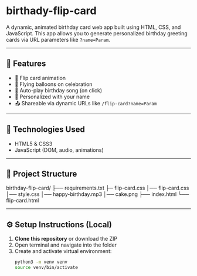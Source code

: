 # birthady-flip-card

A dynamic, animated birthday card web app built using  HTML, CSS, and JavaScript. This app allows you to generate personalized birthday greeting cards via URL parameters like `?name=Param`.

---

## 🚀 Features

- 🎉 Flip card animation
- 🎈 Flying balloons on celebration
- 🎵 Auto-play birthday song (on click)
- 🧑 Personalized with your name
- 📤 Shareable via dynamic URLs like `/flip-card?name=Param`

---

## 🧩 Technologies Used

- HTML5 & CSS3
- JavaScript (DOM, audio, animations)

---

## 📁 Project Structure

birthday-flip-card/
├── requirements.txt
├─  flip-card.css
│── flip-card.css
│── style.css
│── happy-birthday.mp3
│── cake.png
├── index.html
└── flip-card.html

---

## ⚙️ Setup Instructions (Local)

1. **Clone this repository** or download the ZIP
2. Open terminal and navigate into the folder
3. Create and activate virtual environment:
   ```bash
   python3 -m venv venv
   source venv/bin/activate
